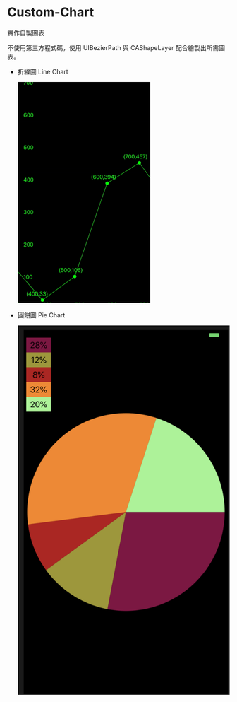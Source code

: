 # Custom-Chart



實作自製圖表

不使用第三方程式碼，使用 UIBezierPath 與 CAShapeLayer 配合繪製出所需圖表。



* 折線圖 Line Chart

  ![Alt text](https://github.com/JeremyXue77/Custom-Chart/blob/master/Line%20Chart.gif)

* 圓餅圖 Pie Chart

  ![Alt text](https://github.com/JeremyXue77/Custom-Chart/blob/master/Pie%20Chart.png)
